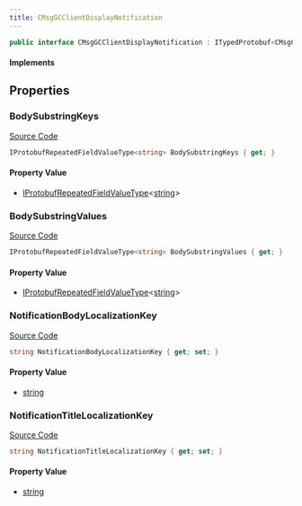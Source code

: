 ```yaml
---
title: CMsgGCClientDisplayNotification
---
```


```csharp
public interface CMsgGCClientDisplayNotification : ITypedProtobuf<CMsgGCClientDisplayNotification>, INativeHandle
```

#### Implements

## Properties

### BodySubstringKeys

[Source Code](https://github.com/swiftly-solution/swiftlys2/blob/main/managed/src/SwiftlyS2.Generated/Protobufs/Interfaces/CMsgGCClientDisplayNotification.cs#L19)

```csharp
IProtobufRepeatedFieldValueType<string> BodySubstringKeys { get; }
```

#### Property Value

- [IProtobufRepeatedFieldValueType](/docs/api/shared/netmessages/iprotobufrepeatedfieldvaluetype-1)<[string](https://learn.microsoft.com/dotnet/api/system.string)>

### BodySubstringValues

[Source Code](https://github.com/swiftly-solution/swiftlys2/blob/main/managed/src/SwiftlyS2.Generated/Protobufs/Interfaces/CMsgGCClientDisplayNotification.cs#L22)

```csharp
IProtobufRepeatedFieldValueType<string> BodySubstringValues { get; }
```

#### Property Value

- [IProtobufRepeatedFieldValueType](/docs/api/shared/netmessages/iprotobufrepeatedfieldvaluetype-1)<[string](https://learn.microsoft.com/dotnet/api/system.string)>

### NotificationBodyLocalizationKey

[Source Code](https://github.com/swiftly-solution/swiftlys2/blob/main/managed/src/SwiftlyS2.Generated/Protobufs/Interfaces/CMsgGCClientDisplayNotification.cs#L16)

```csharp
string NotificationBodyLocalizationKey { get; set; }
```

#### Property Value

- [string](https://learn.microsoft.com/dotnet/api/system.string)

### NotificationTitleLocalizationKey

[Source Code](https://github.com/swiftly-solution/swiftlys2/blob/main/managed/src/SwiftlyS2.Generated/Protobufs/Interfaces/CMsgGCClientDisplayNotification.cs#L13)

```csharp
string NotificationTitleLocalizationKey { get; set; }
```

#### Property Value

- [string](https://learn.microsoft.com/dotnet/api/system.string)

